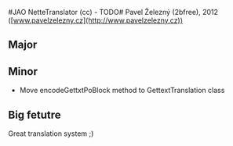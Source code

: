 #JAO NetteTranslator (cc) - TODO#
Pavel Železný (2bfree), 2012 ([www.pavelzelezny.cz](http://www.pavelzelezny.cz))

## Major ##

## Minor ##

- Move encodeGettxtPoBlock method to GettextTranslation class

## Big fetutre ##

Great translation system ;)
